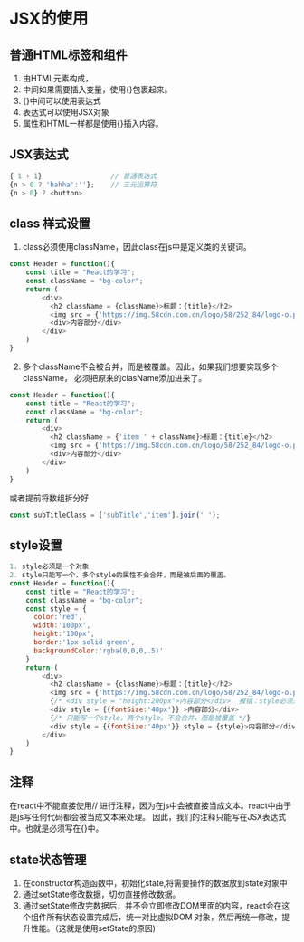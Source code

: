 # JSX的使用

## 普通HTML标签和组件

1. 由HTML元素构成，
2. 中间如果需要插入变量，使用{}包裹起来。
3. {}中间可以使用表达式
4. 表达式可以使用JSX对象
5. 属性和HTML一样都是使用{}插入内容。

## JSX表达式
```javascript
{ 1 + 1}                 // 普通表达式
{n > 0 ? 'hahha':''};    // 三元运算符
{n > 0} ? <button>
```

## class 样式设置
1. class必须使用className，因此class在js中是定义类的关键词。

```javascript
const Header = function(){
    const title = "React的学习";
    const className = "bg-color";
    return (
        <div>
          <h2 className = {className}>标题：{title}</h2>
          <img src = {'https://img.58cdn.com.cn/logo/58/252_84/logo-o.png?v=2'} alt = "logo"/>
          <div>内容部分</div>
        </div>
    )
}
```
2. 多个className不会被合并，而是被覆盖。因此，如果我们想要实现多个className， 必须把原来的clasName添加进来了。
```javascript
const Header = function(){
    const title = "React的学习";
    const className = "bg-color";
    return (
        <div>
          <h2 className = {'item ' + className}>标题：{title}</h2>
          <img src = {'https://img.58cdn.com.cn/logo/58/252_84/logo-o.png?v=2'} alt = "logo"/>
          <div>内容部分</div>
        </div>
    )
}
```
或者提前将数组拆分好
```javascript
const subTitleClass = ['subTitle','item'].join(' ');
```




## style设置

```javascript
1. style必须是一个对象
2. style只能写一个，多个style的属性不会合并，而是被后面的覆盖。
const Header = function(){
    const title = "React的学习";
    const className = "bg-color";
    const style = {
      color:'red',
      width:'100px',
      height:'100px',
      border:'1px solid green',
      backgroundColor:'rgba(0,0,0,.5)'
    }
    return (
        <div>
          <h2 className = {className}>标题：{title}</h2>
          <img src = {'https://img.58cdn.com.cn/logo/58/252_84/logo-o.png?v=2'} alt = "logo"/>
          {/* <div style = "height:200px">内容部分</div>  报错：style必须是一个对象 */}
          <div style = {{fontSize:'40px'}} >内容部分</div>
          {/* 只能写一个style，两个style。不会合并，而是被覆盖 */}
          <div style = {{fontSize:'40px'}} style = {style}>内容部分</div>
        </div>
    )
}

```

## 注释
在react中不能直接使用// 进行注释，因为在js中会被直接当成文本。react中由于是js写任何代码都会被当成文本来处理。
因此，我们的注释只能写在JSX表达式中。也就是必须写在{}中。






## state状态管理
1. 在constructor构造函数中，初始化state,将需要操作的数据放到state对象中
2. 通过setState修改数据，切勿直接修改数据。
3. 通过setState修改完数据后，并不会立即修改DOM里面的内容，react会在这个组件所有状态设置完成后，统一对比虚拟DOM
对象，然后再统一修改，提升性能。（这就是使用setState的原因)
